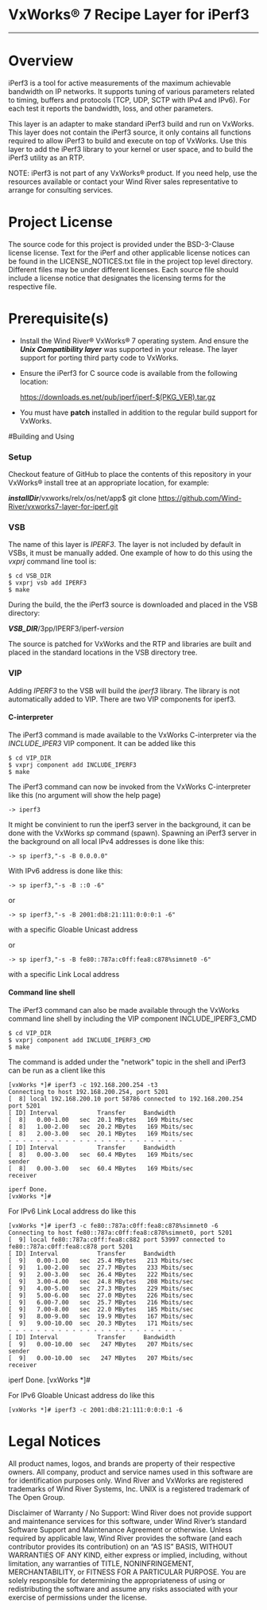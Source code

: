 VxWorks® 7 Recipe Layer for iPerf3
===
---

# Overview

iPerf3 is a tool for active measurements of the maximum achievable 
bandwidth on IP networks. It supports tuning of various parameters 
related to timing, buffers and protocols (TCP, UDP, SCTP with IPv4 
and IPv6). For each test it reports the bandwidth, loss, and other 
parameters. 

This layer is an adapter to make standard iPerf3 build and run on
VxWorks. This layer does not contain the iPerf3 source, it only
contains all functions required to allow iPerf3 to build and execute
on top of VxWorks. Use this layer to add the iPerf3 library to your 
kernel or user space, and to build the iPerf3 utility as an RTP.

NOTE: iPerf3 is not part of any VxWorks® product. If you need help, 
use the resources available or contact your Wind River sales representative 
to arrange for consulting services.

# Project License

The source code for this project is provided under the BSD-3-Clause license license. 
Text for the iPerf and other applicable license notices can be found in 
the LICENSE_NOTICES.txt file in the project top level directory. Different 
files may be under different licenses. Each source file should include a 
license notice that designates the licensing terms for the respective file.

# Prerequisite(s)

* Install the Wind River® VxWorks® 7 operating system. And ensure the ***Unix 
  Compatibility layer*** was supported in your release. The layer support for 
  porting third party code to VxWorks.

* Ensure the iPerf3 for C source code is available from the following location:

    https://downloads.es.net/pub/iperf/iperf-$(PKG_VER).tar.gz

* You must have **patch** installed in addition to the regular build support 
  for VxWorks. 

#Building and Using

### Setup

Checkout feature of GitHub to place the contents of this repository 
in your VxWorks® install tree at an appropriate location, for example:

***installDir***/vxworks/relx/os/net/app$ git clone https://github.com/Wind-River/vxworks7-layer-for-iperf.git

### VSB

The name of this layer is *IPERF3*. The layer is not included by
default in VSBs, it must be manually added. One example of how to do
this using the *vxprj* command line tool is:

    $ cd VSB_DIR
    $ vxprj vsb add IPERF3
    $ make
    
During the build, the the iPerf3 source is downloaded and placed in the 
VSB directory:

***VSB_DIR***/3pp/IPERF3/iperf-*version*

The source is patched for VxWorks and the RTP and libraries are built 
and placed in the standard locations in the VSB directory tree.

### VIP

Adding *IPERF3* to the VSB will build the *iperf3* library. The library 
is not automatically added to VIP. There are two VIP components for iperf3.

#### C-interpreter

The iPerf3 command is made available to the VxWorks C-interpreter via
the *INCLUDE_IPER3* VIP component. It can be added like this

    $ cd VIP_DIR
    $ vxprj component add INCLUDE_IPERF3
    $ make

The iPerf3 command can now be invoked from the VxWorks C-interpreter
like this (no argument will show the help page)

    -> iperf3

It might be convinient to run the iperf3 server in the background, it
can be done with the VxWorks *sp* command (spawn). Spawning an iPerf3
server in the background on all local IPv4 addresses is done like this:

    -> sp iperf3,"-s -B 0.0.0.0"
	
With IPv6 address is done like this:

    -> sp iperf3,"-s -B ::0 -6"
	
or

    -> sp iperf3,"-s -B 2001:db8:21:111:0:0:0:1 -6" 

with a specific Gloable Unicast address	

or

    -> sp iperf3,"-s -B fe80::787a:c0ff:fea8:c878%simnet0 -6" 

with a specific Link Local address	

#### Command line shell

The iPerf3 command can also be made available through the VxWorks
command line shell by including the VIP component INCLUDE_IPERF3_CMD

    $ cd VIP_DIR
    $ vxprj component add INCLUDE_IPERF3_CMD
    $ make

The command is added under the "network" topic in the shell and iPerf3
can be run as a client like this

    [vxWorks *]# iperf3 -c 192.168.200.254 -t3
    Connecting to host 192.168.200.254, port 5201
    [  8] local 192.168.200.10 port 58786 connected to 192.168.200.254
    port 5201
    [ ID] Interval           Transfer     Bandwidth
    [  8]   0.00-1.00   sec  20.1 MBytes   169 Mbits/sec
    [  8]   1.00-2.00   sec  20.2 MBytes   169 Mbits/sec
    [  8]   2.00-3.00   sec  20.1 MBytes   169 Mbits/sec
    - - - - - - - - - - - - - - - - - - - - - - - - -
    [ ID] Interval           Transfer     Bandwidth
    [  8]   0.00-3.00   sec  60.4 MBytes   169 Mbits/sec
    sender
    [  8]   0.00-3.00   sec  60.4 MBytes   169 Mbits/sec
    receiver

    iperf Done.
    [vxWorks *]#
	
For IPv6 Link Local address do like this

    [vxWorks *]# iperf3 -c fe80::787a:c0ff:fea8:c878%simnet0 -6
    Connecting to host fe80::787a:c0ff:fea8:c878%simnet0, port 5201
    [  9] local fe80::787a:c0ff:fea8:c882 port 53997 connected to fe80::787a:c0ff:fea8:c878 port 5201
    [ ID] Interval           Transfer     Bandwidth
    [  9]   0.00-1.00   sec  25.4 MBytes   213 Mbits/sec                  
    [  9]   1.00-2.00   sec  27.7 MBytes   233 Mbits/sec                  
    [  9]   2.00-3.00   sec  26.4 MBytes   222 Mbits/sec                  
    [  9]   3.00-4.00   sec  24.8 MBytes   208 Mbits/sec                  
    [  9]   4.00-5.00   sec  27.3 MBytes   229 Mbits/sec                  
    [  9]   5.00-6.00   sec  27.0 MBytes   226 Mbits/sec                  
    [  9]   6.00-7.00   sec  25.7 MBytes   216 Mbits/sec                  
    [  9]   7.00-8.00   sec  22.0 MBytes   185 Mbits/sec                  
    [  9]   8.00-9.00   sec  19.9 MBytes   167 Mbits/sec                  
    [  9]   9.00-10.00  sec  20.3 MBytes   171 Mbits/sec                  
    - - - - - - - - - - - - - - - - - - - - - - - - -
    [ ID] Interval           Transfer     Bandwidth
    [  9]   0.00-10.00  sec   247 MBytes   207 Mbits/sec                  sender
    [  9]   0.00-10.00  sec   247 MBytes   207 Mbits/sec                  receiver

iperf Done.
[vxWorks *]# 

For IPv6 Gloable Unicast address do like this

    [vxWorks *]# iperf3 -c 2001:db8:21:111:0:0:0:1 -6	

# Legal Notices

All product names, logos, and brands are property of their respective owners. All company, 
product and service names used in this software are for identification purposes only. 
Wind River and VxWorks are registered trademarks of Wind River Systems, Inc. UNIX is a 
registered trademark of The Open Group.

Disclaimer of Warranty / No Support: Wind River does not provide support 
and maintenance services for this software, under Wind River’s standard 
Software Support and Maintenance Agreement or otherwise. Unless required 
by applicable law, Wind River provides the software (and each contributor 
provides its contribution) on an “AS IS” BASIS, WITHOUT WARRANTIES OF ANY 
KIND, either express or implied, including, without limitation, any warranties 
of TITLE, NONINFRINGEMENT, MERCHANTABILITY, or FITNESS FOR A PARTICULAR 
PURPOSE. You are solely responsible for determining the appropriateness of 
using or redistributing the software and assume any risks associated with 
your exercise of permissions under the license.
